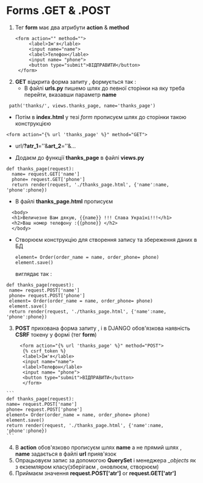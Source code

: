 # Forms .GET & .POST
1. Тег __form__  має два атрибути __action__ & __method__
   ```
   <form action="" method="">
        <label>Ім'я</lable>
        <input name="name">
        <label>Телефон</lable>
        <input name= "phone">
        <button type="submit">ВІДПРАВИТИ</button>
    </form>
   ```
2. __GET__ відкрита форма запиту , формується так : 
   + В файлі __urls.py__ пишемо шлях до певної сторінки на яку треба перейти, вказавши параметр __name__ 
  ```
   path('thanks/', views.thanks_page, name='thanks_page')
  ```
  + Потім в __index.html__ у тезі _form_ прописуєм шлях до сторінки такою конструкцією
  ```
  <form action="{% url 'thanks_page' %}" method="GET">
  ```
   + url/__?atr_1__=''&__art_2__=''&...
   
   + Додаєм до функції __thanks_page__ в файлі __views.py__
  ```
  def thanks_page(request):
    name= request.GET['name']
    phone= request.GET['phone']
    return render(request, './thanks_page.html', {'name':name, 'phone':phone})
  ``` 
  + В файлі __thanks_page.html__  прописуєм 
  ```
    <body>
    <h1>Величезне Вам дякую, {{name}} !!! Слава Україні!!!</h1>
    <h2>Ваш номер телефону :{{phone}} </h2>
    </body>
  ```
  + Створюєм конструкцію для створення запису та збереження даних в БД
    ```
    element= Order(order_name = name, order_phone= phone)
    element.save()
    ``` 
    виглядає так :
   ```
  def thanks_page(request):
    name= request.POST['name']
    phone= request.POST['phone']
    element= Order(order_name = name, order_phone= phone)
    element.save()
    return render(request, './thanks_page.html', {'name':name, 'phone':phone})
  ```      
3. __POST__ прихована форма запиту , і в DJANGO обов'язкова наявність __CSRF__ токену у формі (тег __form__)
  ```
       <form action="{% url 'thanks_page' %}" method="POST">
        {% csrf_token %}
        <label>Ім'я</lable>
        <input name="name">
        <label>Телефон</lable>
        <input name= "phone">
        <button type="submit">ВІДПРАВИТИ</button>
        </form>
  ``` 
    ```
    def thanks_page(request):
    name= request.POST['name']
    phone= request.POST['phone']
    element= Order(order_name = name, order_phone= phone)
    element.save()
    return render(request, './thanks_page.html', {'name':name, 'phone':phone})
    ```
4. В __action__ обов'язково прописуєм шлях __name__ а не прямий шлях ,   __name__ задається в файлі __url__ прияв'язок 
5. Опрацьовуєм запис за допомогою __QuerySet__ і менеджера __objects_ як з екземляром класу(зберігаєм , оновлюєм, створюєм)
6. Приймаєм значення __request.POST['atr']__ or  __request.GET['atr']__
   
